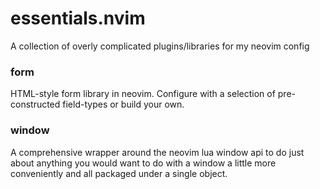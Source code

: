 # essentials.nvim
A collection of overly complicated plugins/libraries for my neovim config

### form

HTML-style form library in neovim. Configure with
a selection of pre-constructed field-types or build your own.

### window

A comprehensive wrapper around the neovim lua window api
to do just about anything you would want to do with a window
a little more conveniently and all packaged under a single object.
